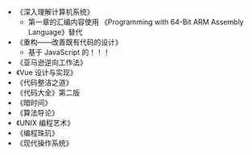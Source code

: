 <!--
 * @Author: East
 * @Date: 2022-02-20 19:27:43
 * @LastEditTime: 2022-06-26 20:08:11
 * @LastEditors: EastWind linxiayoudongfeng@gmail.com
 * @Description: 书单，也不晓得多少年后才会读的东西
 * @FilePath: \forGreaterGood\readingList.md
-->

- 《深入理解计算机系统》
  - 第一章的汇编内容使用 《Programming with 64-Bit ARM Assembly Language》替代
- 《重构——改善既有代码的设计》
  - 基于 JavaScript 的！！！
- 《亚马逊逆向工作法》
- 《Vue 设计与实现》
- 《代码整洁之道》
- 《代码大全》第二版
- 《暗时间》
- 《算法导论》
- 《UNIX 编程艺术》
- 《编程珠玑》
- 《现代操作系统》
